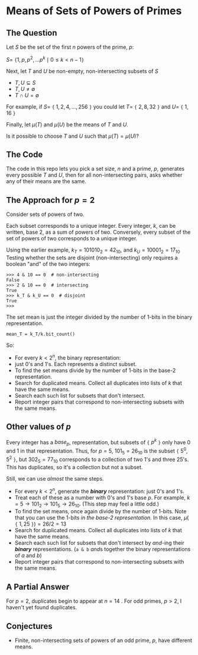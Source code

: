 # Means of Sets of Powers of Primes

## The Question

Let $S$ be the set of the first $n$ powers of the prime, $p$:

$S=$ `{`$1, p, p^2, ... p^k \mid 0 \leq k \lt n-1$`}`

Next, let $T$ and $U$ be non-empty, non-intersecting subsets of $S$

* $T, U \subseteq S$
* $T, U \neq \emptyset$
* $T \cap U = \emptyset$

For example, if $S=$ `{` $1, 2, 4, ..., 256$ `}`
you could let $T=$ `{` $2, 8, 32$ `}`
and $U=$ `{` $1, 16$ `}`

Finally, let $\mu(T)$ and $\mu(U)$ be the means of $T$ and $U$.

Is it possible to choose $T$ and $U$ such that $\mu(T)=\mu(U)$?

## The Code

The code in this repo lets you pick a set size, $n$ and a prime, $p$, 
generates every possible $T$ and $U$, then for all non-intersecting pairs, asks whether any of their means are the same.

## The Approach for $p=2$

Consider sets of powers of two.

Each subset corresponds to a unique integer.
Every integer, $k$, can be written, base $2$, as a sum of powers of two. 
Conversely, every subset of the set of powers of two corresponds to a unique integer.

Using the earlier example, $k_T=101010_2=42_{10}$, and $k_U=10001_2=17_{10}$ 
Testing whether the sets are disjoint (non-intersecting) only requires a boolean "and" of the two integers:

```
>>> 4 & 10 == 0  # non-intersecting
False
>>> 2 & 10 == 0  # intersecting
True
>>> k_T & k_U == 0  # disjoint
True
>>>
```

The set mean is just the integer divided by the number of 1-bits in the binary representation.
```
mean_T = k_T/k.bit_count()
```

So:

* For every $k < 2^n$, the binary representation:
* just $0$'s and $1$'s. Each represents a distinct subset.
* To find the set means divide by the number of 1-bits in the base-2 representation.
* Search for duplicated means. Collect all duplicates into lists of $k$ that have the same means.
* Search each such list for subsets that don't intersect.
* Report integer pairs that correspond to non-intersecting subsets with the same means.

## Other values of $p$

Every integer has a $base_p$, representation, but subsets of `{` $p^k$ `}` only have $0$ and $1$ in that representation.
Thus, for $p=5$, $101_5=26_{10}$ is the subset `{` $5^0, 5^2$ `}`, but $302_5=77_{10}$ corresponds to a collection of two $1$'s and three $25$'s.
This has duplicates, so it's a collection but not a subset.

Still, we can use *almost* the same steps.

* For every $k < 2^n$, generate the ***binary*** representation: just $0$'s and $1$'s.
* Treat each of these as a number with $0$'s and $1$'s base $p$. For example, $k=5 \rightarrow 101_2 \rightarrow 101_5 \rightarrow 26_{10}$.
(This step may feel a little odd.)
* To find the set means, once again divide by the number of 1-bits. Note that you can use the 1-bits *in the base-2 representation*.
In this case, $\mu($ `{` $1, 25$ `}`$)=26/2=13$
* Search for duplicated means. Collect all duplicates into lists of $k$ that have the same means.
* Search each such list for subsets that don't intersect by *and*-ing their ***binary*** representations.
(`a & b` *and*s together the binary representations of $a$ and $b$)
* Report integer pairs that correspond to non-intersecting subsets with the same means.

## A Partial Answer

For $p=2$, duplicates begin to appear at $n=14$ .
For odd primes, $p \gt 2$, I haven't yet found duplicates.

## Conjectures
* Finite, non-intersecting sets of powers of an odd prime, $p$, have different means.
